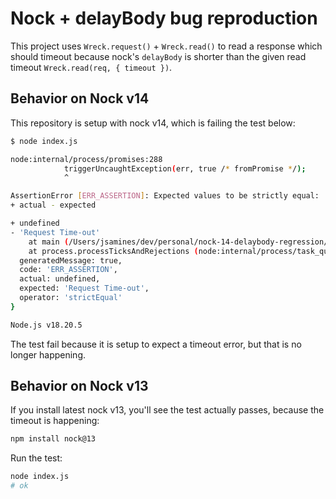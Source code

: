 # Nock + delayBody bug reproduction

This project uses `Wreck.request()`  + `Wreck.read()` to read a response
which should timeout because nock's `delayBody` is shorter than the given read timeout `Wreck.read(req, { timeout })`.

## Behavior on Nock v14

This repository is setup with nock v14, which is failing the test below:

```bash
$ node index.js

node:internal/process/promises:288
            triggerUncaughtException(err, true /* fromPromise */);
            ^

AssertionError [ERR_ASSERTION]: Expected values to be strictly equal:
+ actual - expected

+ undefined
- 'Request Time-out'
    at main (/Users/jsamines/dev/personal/nock-14-delaybody-regression/index.js:23:10)
    at process.processTicksAndRejections (node:internal/process/task_queues:95:5) {
  generatedMessage: true,
  code: 'ERR_ASSERTION',
  actual: undefined,
  expected: 'Request Time-out',
  operator: 'strictEqual'
}

Node.js v18.20.5
```

The test fail because it is setup to expect a timeout error, but that is no longer happening.

## Behavior on Nock v13

If you install latest nock v13, you'll see the test actually passes, because the timeout is happening:

```bash
npm install nock@13
```

Run the test:

```bash
node index.js
# ok
```